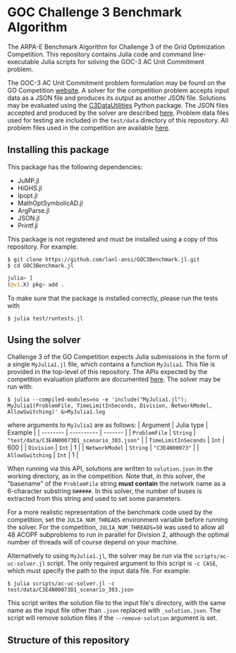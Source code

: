 # GOC Challenge 3 Benchmark Algorithm
The ARPA-E Benchmark Algorithm for Challenge 3 of the Grid Optimization
Competition. This repository contains Julia code and command line-executable
Julia scripts for solving the GOC-3 AC Unit Commitment problem.

The GOC-3 AC Unit Commitment problem formulation may be found on the GO Competition
[website](https://gocompetition.energy.gov/challenges/challenge-3/formulation).
A solver for the competition problem accepts input data as a JSON file and produces
its output as another JSON file.
Solutions may be evaluated using the
[C3DataUtilities](https://github.com/GOCompetition/C3DataUtilities)
Python package. The JSON files accepted and produced by the solver are described
[here](https://gocompetition.energy.gov/challenges/challenge-3/data_format).
Problem data files used for testing are included in the `test/data` directory of
this repository. All problem files used in the competition are available
[here](https://gocompetition.energy.gov/challenges/600650/datasets).

## Installing this package
This package has the following dependencies:
- JuMP.jl
- HiGHS.jl
- Ipopt.jl
- MathOptSymbolicAD.jl
- ArgParse.jl
- JSON.jl
- Printf.jl

This package is not registered and must be installed using a copy of this repository.
For example:
```
$ git clone https://github.com/lanl-ansi/GOC3Benchmark.jl.git
$ cd GOC3Benchmark.jl
```
```julia
julia> ]
(@v1.X) pkg> add .
```
To make sure that the package is installed correctly, please run the tests with
```
$ julia test/runtests.jl
```

## Using the solver
Challenge 3 of the GO Competition expects Julia submissions in the form of a
single `MyJulia1.jl` file, which contains a function `MyJulia1`. This file
is provided in the top-level of this repository. The APIs expected by the
competition evaluation platform are documented
[here](https://gocompetition.energy.gov/languages).
The solver may be run with:
```
$ julia --compiled-modules=no -e 'include("MyJulia1.jl"); MyJulia1(ProblemFile, TimeLimitInSeconds, Division, NetworkModel, AllowSwitching)' &>MyJulia1.log
```
where arguments to `MyJulia1` are as follows:
| Argument | Julia type | Example |
| -------- | ---------- | ------- |
| `ProblemFile` | `String` | `"test/data/C3E4N00073D1_scenario_303.json"` |
| `TimeLimitInSeconds` | `Int` | 600 |
| `Division` | `Int` | 1 |
| `NetworkModel` | `String` | `"C3E4N00073"` |
| `AllowSwitching` | `Int` | 1 |

When running via this API, solutions are written to `solution.json` in the
working directory, as in the competition.
Note that, in this solver, the "basename" of the `ProblemFile` string **must contain**
the network name as a 6-character substring `N#####`. In this solver,
the number of buses is extracted from this string and used to set some parameters.

For a more realistic representation of the benchmark code used by the
competition, set the `JULIA_NUM_THREADS` environment variable before
running the solver. For the competition,
`JULIA_NUM_THREADS=50` was used to allow all 48 ACOPF subproblems to run in
parallel for Division 2, although the optimal number of threads will of course
depend on your machine.

Alternatively to using `MyJulia1.jl`, the solver may be run via the
`scripts/ac-uc-solver.jl` script.
The only required argument to this script is `-c CASE`, which must specify
the path to the input data file.
For example:
```
$ julia scripts/ac-uc-solver.jl -c test/data/C3E4N00073D1_scenario_303.json
```
This script writes the solution file to the input file's directory, with the
same name as the input file other than `.json` replaced with `_solution.json`.
The script will remove solution files if the `--remove-solution` argument is set.

## Structure of this repository
